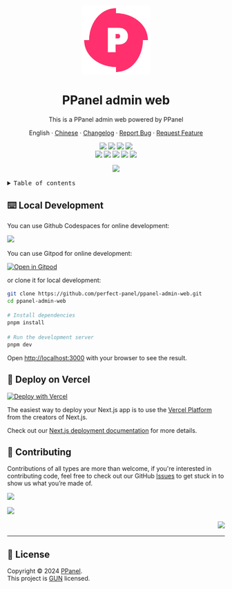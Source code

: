 <a name="readme-top"></a>

<div align="center">

<img width="160" src="https://raw.githubusercontent.com/perfect-panel/ppanel-assets/refs/heads/main/logo.svg">

<h1>PPanel admin web</h1>

This is a PPanel admin web powered by PPanel

English
·
[Chinese](./README.zh-CN.md)
·
[Changelog](./CHANGELOG.md)
·
[Report Bug][issues-link]
·
[Request Feature][issues-link]

<!-- SHIELD GROUP -->

[![][github-release-shield]][github-release-link]
[![][github-releasedate-shield]][github-releasedate-link]
[![][github-action-test-shield]][github-action-test-link]
[![][github-action-release-shield]][github-action-release-link]<br/>
[![][github-contributors-shield]][github-contributors-link]
[![][github-forks-shield]][github-forks-link]
[![][github-stars-shield]][github-stars-link]
[![][github-issues-shield]][github-issues-link]
[![][github-license-shield]][github-license-link]

![](https://urlscan.io/liveshot/?width=1920&height=1080&url=https://admin.ppanel.dev)

</div>

<details>
<summary><kbd>Table of contents</kbd></summary>

#### TOC

- [⌨️ Local Development](#️-local-development)
- [🚀 Deploy on Vercel](#-deploy-on-vercel)
- [🤝 Contributing](#-contributing)
- [📝 License](#-license)

####

</details>

## ⌨️ Local Development

You can use Github Codespaces for online development:

[![][codespaces-shield]][codespaces-link]

You can use Gitpod for online development:

[![Open in Gitpod](https://gitpod.io/button/open-in-gitpod.svg)][gitpod-link]

or clone it for local development:

```bash
git clone https://github.com/perfect-panel/ppanel-admin-web.git
cd ppanel-admin-web

# Install dependencies
pnpm install

# Run the development server
pnpm dev
```

Open <http://localhost:3000> with your browser to see the result.

## 🚀 Deploy on Vercel

[![Deploy with Vercel](https://vercel.com/button)](https://vercel.com/new/clone?repository-url=https%3A%2F%2Fgithub.com%2Fperfect-panel%2Fppanel-admin-web&env=NEXT_PUBLIC_API_URL,NEXT_PUBLIC_SITE_URL&envDescription=Environment%20Variables%20Description&envLink=https%3A%2F%2Fraw.githubusercontent.com%2Fperfect-panel%2Fppanel-admin-web%2Frefs%2Fheads%2Fmain%2F.env.development&project-name=ppanel-admin-web&repository-name=ppanel-admin-web)

The easiest way to deploy your Next.js app is to use the
[Vercel Platform](https://vercel.com/new?utm_medium=default-template&filter=next.js&utm_source=create-next-app&utm_campaign=create-next-app-readme)
from the creators of Next.js.

Check out our
[Next.js deployment documentation](https://nextjs.org/docs/deployment)
for more details.

## 🤝 Contributing

Contributions of all types are more than welcome,
if you're interested in contributing code, feel free to check out our GitHub
[Issues][github-issues-link] to get stuck in to show us what you’re made of.

[![][pr-welcome-shield]][pr-welcome-link]

[![][contributors-contrib]][contributors-url]

<div align="right">

[![][back-to-top]](#readme-top)

</div>

---

## 📝 License

Copyright © 2024 [PPanel][profile-link]. <br />
This project is [GUN](./LICENSE) licensed.

<!-- LINK GROUP -->

[back-to-top]: https://img.shields.io/badge/-BACK_TO_TOP-151515?style=flat-square
[codespaces-link]: https://codespaces.new/perfect-panel/ppanel-admin-web
[codespaces-shield]: https://github.com/codespaces/badge.svg
[contributors-contrib]: https://contrib.rocks/image?repo=perfect-panel/ppanel-admin-web
[contributors-url]: https://github.com/perfect-panel/ppanel-admin-web/graphs/contributors
[github-action-release-link]: https://github.com/perfect-panel/ppanel-admin-web/actions/workflows/release.yml
[github-action-release-shield]: https://img.shields.io/github/actions/workflow/status/perfect-panel/ppanel-admin-web/release.yml?label=release&labelColor=black&logo=githubactions&logoColor=white&style=flat-square
[github-action-test-link]: https://github.com/perfect-panel/ppanel-admin-web/actions/workflows/test.yml
[github-action-test-shield]: https://img.shields.io/github/actions/workflow/status/perfect-panel/ppanel-admin-web/test.yml?label=test&labelColor=black&logo=githubactions&logoColor=white&style=flat-square
[github-contributors-link]: https://github.com/perfect-panel/ppanel-admin-web/graphs/contributors
[github-contributors-shield]: https://img.shields.io/github/contributors/perfect-panel/ppanel-admin-web?color=c4f042&labelColor=black&style=flat-square
[github-forks-link]: https://github.com/perfect-panel/ppanel-admin-web/network/members
[github-forks-shield]: https://img.shields.io/github/forks/perfect-panel/ppanel-admin-web?color=8ae8ff&labelColor=black&style=flat-square
[github-issues-link]: https://github.com/perfect-panel/ppanel-admin-web/issues
[github-issues-shield]: https://img.shields.io/github/issues/perfect-panel/ppanel-admin-web?color=ff80eb&labelColor=black&style=flat-square
[github-license-link]: https://github.com/perfect-panel/ppanel-admin-web/blob/master/LICENSE
[github-license-shield]: https://img.shields.io/github/license/perfect-panel/ppanel-admin-web?color=white&labelColor=black&style=flat-square
[github-release-link]: https://github.com/perfect-panel/ppanel-admin-web/releases
[github-release-shield]: https://img.shields.io/github/v/release/perfect-panel/ppanel-admin-web?style=flat-square&sort=semver&logo=github
[github-releasedate-link]: https://github.com/perfect-panel/ppanel-admin-web/releases
[github-releasedate-shield]: https://img.shields.io/github/release-date/perfect-panel/ppanel-admin-web?labelColor=black&style=flat-square
[github-stars-link]: https://github.com/perfect-panel/ppanel-admin-web/network/stargazers
[github-stars-shield]: https://img.shields.io/github/stars/perfect-panel/ppanel-admin-web?color=ffcb47&labelColor=black&style=flat-square
[gitpod-link]: https://gitpod.io/#https://github.com/perfect-panel/ppanel-admin-web
[issues-link]: https://github.com/perfect-panel/ppanel-admin-web/issues/new/choose
[pr-welcome-link]: https://github.com/perfect-panel/ppanel-admin-web/pulls
[pr-welcome-shield]: https://img.shields.io/badge/🤯_pr_welcome-%E2%86%92-ffcb47?labelColor=black&style=for-the-badge
[profile-link]: https://github.com/perfect-panel

